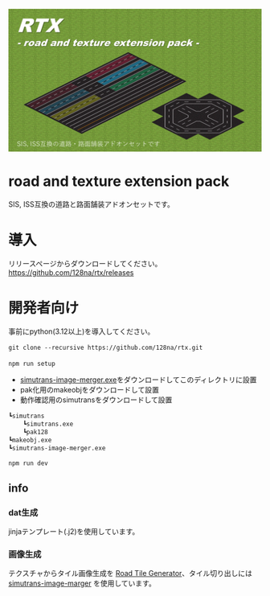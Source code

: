 ![サムネイル](./thumb.png)

# road and texture extension pack

SIS, ISS互換の道路と路面舗装アドオンセットです。

# 導入

リリースページからダウンロードしてください。
https://github.com/128na/rtx/releases

# 開発者向け

事前にpython(3.12以上)を導入してください。

```
git clone --recursive https://github.com/128na/rtx.git

npm run setup
```

- [simutrans-image-merger.exe](https://github.com/128na/simutrans-image-merger/releases/tag/latest)をダウンロードしてこのディレクトリに設置
- pak化用のmakeobjをダウンロードして設置
- 動作確認用のsimutransをダウンロードして設置

```
┗simutrans
    ┗simutrans.exe
    ┗pak128
┗makeobj.exe
┗simutrans-image-merger.exe
```

```
npm run dev
```

## info

### dat生成
jinjaテンプレート(.j2)を使用しています。

### 画像生成
テクスチャからタイル画像生成を [Road Tile Generator](https://github.com/128na/rtg)、タイル切り出しには [
simutrans-image-marger](https://github.com/128na/simutrans-image-merger) を使用しています。
